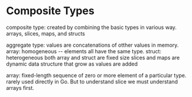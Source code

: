 # Composite Types

composite type: created by combining the basic types in various way.
    arrays, slices, maps, and structs

aggregate type: values are concatenations of otther values in memory.
    array: homogeneous -- elements all have the same type.
    struct: heterogeneous
    both array and struct are fixed size
    slices and maps are dynamic data structure that grow as values are added

array: fixed-length sequence of zero or more element of a particular type.
    rarely used directly in Go. But to understand slice we must understand arrays first.

